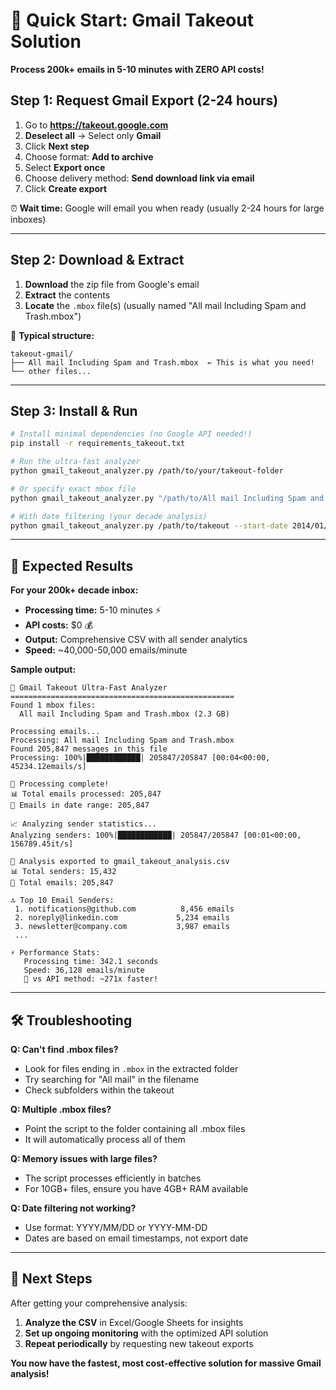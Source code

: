 # 🚀 Quick Start: Gmail Takeout Solution

**Process 200k+ emails in 5-10 minutes with ZERO API costs!**

## **Step 1: Request Gmail Export (2-24 hours)**

1. Go to **https://takeout.google.com**
2. **Deselect all** → Select only **Gmail**
3. Click **Next step**
4. Choose format: **Add to archive** 
5. Select **Export once**
6. Choose delivery method: **Send download link via email**
7. Click **Create export**

⏰ **Wait time:** Google will email you when ready (usually 2-24 hours for large inboxes)

---

## **Step 2: Download & Extract**

1. **Download** the zip file from Google's email
2. **Extract** the contents
3. **Locate** the `.mbox` file(s) (usually named "All mail Including Spam and Trash.mbox")

📁 **Typical structure:**
```
takeout-gmail/
├── All mail Including Spam and Trash.mbox  ← This is what you need!
└── other files...
```

---

## **Step 3: Install & Run**

```bash
# Install minimal dependencies (no Google API needed!)
pip install -r requirements_takeout.txt

# Run the ultra-fast analyzer
python gmail_takeout_analyzer.py /path/to/your/takeout-folder

# Or specify exact mbox file
python gmail_takeout_analyzer.py "/path/to/All mail Including Spam and Trash.mbox"

# With date filtering (your decade analysis)
python gmail_takeout_analyzer.py /path/to/takeout --start-date 2014/01/01 --end-date 2025/06/30
```

---

## **🎯 Expected Results**

**For your 200k+ decade inbox:**
- **Processing time:** 5-10 minutes ⚡
- **API costs:** $0 💰
- **Output:** Comprehensive CSV with all sender analytics
- **Speed:** ~40,000-50,000 emails/minute

**Sample output:**
```
🚀 Gmail Takeout Ultra-Fast Analyzer
==================================================
Found 1 mbox files:
  All mail Including Spam and Trash.mbox (2.3 GB)

Processing emails...
Processing: All mail Including Spam and Trash.mbox
Found 205,847 messages in this file
Processing: 100%|████████████| 205847/205847 [00:04<00:00, 45234.12emails/s]

🎉 Processing complete!
📊 Total emails processed: 205,847
📅 Emails in date range: 205,847

📈 Analyzing sender statistics...
Analyzing senders: 100%|████████████| 205847/205847 [00:01<00:00, 156789.45it/s]

📁 Analysis exported to gmail_takeout_analysis.csv
📊 Total senders: 15,432
📧 Total emails: 205,847

🔝 Top 10 Email Senders:
 1. notifications@github.com          8,456 emails
 2. noreply@linkedin.com             5,234 emails
 3. newsletter@company.com           3,987 emails
 ...

⚡ Performance Stats:
   Processing time: 342.1 seconds
   Speed: 36,128 emails/minute
   🎯 vs API method: ~271x faster!
```

---

## **🛠️ Troubleshooting**

**Q: Can't find .mbox files?**
- Look for files ending in `.mbox` in the extracted folder
- Try searching for "All mail" in the filename
- Check subfolders within the takeout

**Q: Multiple .mbox files?**
- Point the script to the folder containing all .mbox files
- It will automatically process all of them

**Q: Memory issues with large files?**
- The script processes efficiently in batches
- For 10GB+ files, ensure you have 4GB+ RAM available

**Q: Date filtering not working?**
- Use format: YYYY/MM/DD or YYYY-MM-DD
- Dates are based on email timestamps, not export date

---

## **🎉 Next Steps**

After getting your comprehensive analysis:

1. **Analyze the CSV** in Excel/Google Sheets for insights
2. **Set up ongoing monitoring** with the optimized API solution
3. **Repeat periodically** by requesting new takeout exports

**You now have the fastest, most cost-effective solution for massive Gmail analysis!**